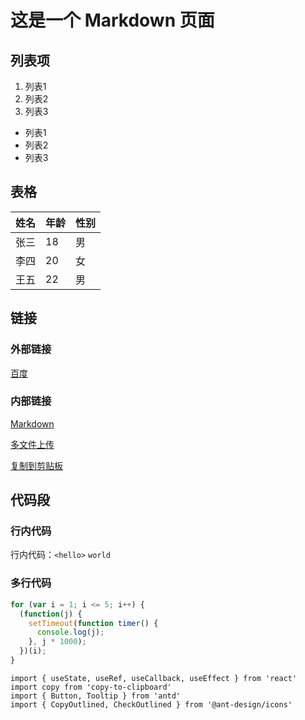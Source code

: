 # 这是一个 Markdown 页面

## 列表项

1. 列表1
2. 列表2
3. 列表3

- 列表1
- 列表2
- 列表3

## 表格

| 姓名 | 年龄 | 性别 |
| ---- | ---- | ---- |
| 张三 | 18   | 男   |
| 李四 | 20   | 女   |
| 王五 | 22   | 男   |

## 链接

### 外部链接

[百度](https://www.baidu.com)

### 内部链接

[Markdown](md-page)

[多文件上传](files-upload)

[复制到剪贴板](/copy-to-clipboard-page)

## 代码段

### 行内代码

行内代码：`<hello>` `world`

### 多行代码

```js
for (var i = 1; i <= 5; i++) {
  (function(j) {
    setTimeout(function timer() {
      console.log(j);
    }, j * 1000);
  })(i);
}
```

```tsx
import { useState, useRef, useCallback, useEffect } from 'react'
import copy from 'copy-to-clipboard'
import { Button, Tooltip } from 'antd'
import { CopyOutlined, CheckOutlined } from '@ant-design/icons'
```
